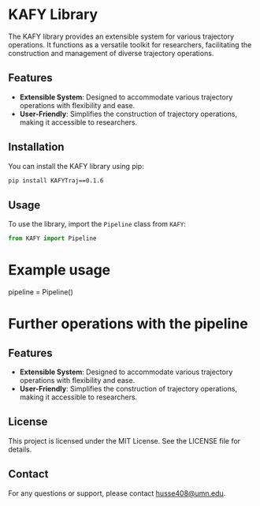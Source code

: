 # KAFY Library

The KAFY library provides an extensible system for various trajectory operations. It functions as a versatile toolkit for researchers, facilitating the construction and management of diverse trajectory operations.

## Features

- **Extensible System**: Designed to accommodate various trajectory operations with flexibility and ease.
- **User-Friendly**: Simplifies the construction of trajectory operations, making it accessible to researchers.

## Installation

You can install the KAFY library using pip:

```bash
pip install KAFYTraj==0.1.6
```

## Usage

To use the library, import the `Pipeline` class from `KAFY`:

```python
from KAFY import Pipeline
```

# Example usage
pipeline = Pipeline()
# Further operations with the pipeline

## Features
-   **Extensible System**: Designed to accommodate various trajectory operations with flexibility and ease.
-   **User-Friendly**: Simplifies the construction of trajectory operations, making it accessible to researchers.

## License
This project is licensed under the MIT License. See the LICENSE file for details.

## Contact
For any questions or support, please contact husse408@umn.edu.